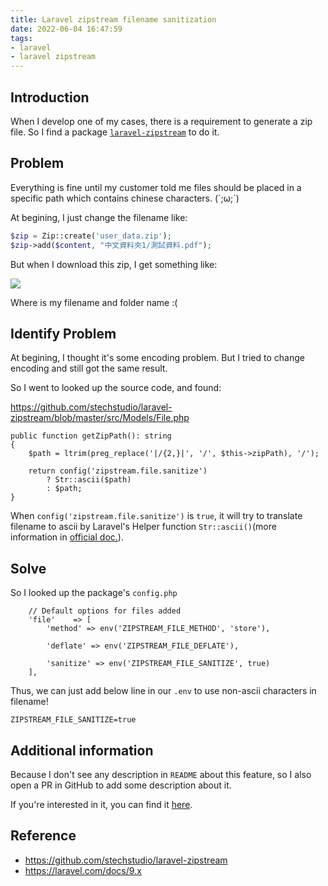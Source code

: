 ```yaml
---
title: Laravel zipstream filename sanitization
date: 2022-06-04 16:47:59
tags:
- laravel
- laravel zipstream
---
```


## Introduction

When I develop one of my cases, there is a requirement to generate a zip file. So I find a package [`laravel-zipstream`](https://github.com/stechstudio/laravel-zipstream) to do it.

<!-- more -->

## Problem

Everything is fine until my customer told me files should be placed in a specific path which contains chinese characters. (´;ω;`)

At begining, I just change the filename like:

```php
$zip = Zip::create('user_data.zip');
$zip->add($content, "中文資料夾1/測試資料.pdf");
```

But when I download this zip, I get something like:

![](https://i.imgur.com/9R2AKAA.png)

Where is my filename and folder name :(

## Identify Problem

At begining, I thought it's some encoding problem. But I tried to change encoding and still got the same result.

So I went to looked up the source code, and found:

 <https://github.com/stechstudio/laravel-zipstream/blob/master/src/Models/File.php>

```php=105
public function getZipPath(): string
{
    $path = ltrim(preg_replace('|/{2,}|', '/', $this->zipPath), '/');

    return config('zipstream.file.sanitize')
        ? Str::ascii($path)
        : $path;
}
```

When `config('zipstream.file.sanitize')` is `true`, it will try to translate filename to ascii by Laravel's Helper function `Str::ascii()`(more information in [official doc.](https://laravel.com/docs/9.x/helpers)).

## Solve

So I looked up the package's `config.php`

```php=12
    // Default options for files added
    'file'    => [
        'method' => env('ZIPSTREAM_FILE_METHOD', 'store'),

        'deflate' => env('ZIPSTREAM_FILE_DEFLATE'),

        'sanitize' => env('ZIPSTREAM_FILE_SANITIZE', true)
    ],
```

Thus, we can just add below line in our `.env` to use non-ascii characters in filename!

```env
ZIPSTREAM_FILE_SANITIZE=true
```

## Additional information

Because I don't see any description in `README` about this feature, so I also open a PR in GitHub to add some description about it.

If you're interested in it, you can find it [here](https://github.com/stechstudio/laravel-zipstream/pull/74).

## Reference

- <https://github.com/stechstudio/laravel-zipstream>
- <https://laravel.com/docs/9.x>
